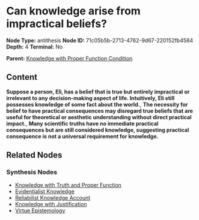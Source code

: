 # Can knowledge arise from impractical beliefs?

**Node Type:** antithesis
**Node ID:** 71c05b5b-2713-4762-9d67-220152fb4584
**Depth:** 4
**Terminal:** No

**Parent:** [Knowledge with Proper Function Condition](knowledge-with-proper-function-condition-synthesis-4f327288-5384-4083-bb47-f73bd7505a45.md)

## Content

**Suppose a person, Eli, has a belief that is true but entirely impractical or irrelevant to any decision-making aspect of life. Intuitively, Eli still possesses knowledge of some fact about the world.**, **The necessity for belief to have practical consequences may disregard true beliefs that are useful for theoretical or aesthetic understanding without direct practical impact.**, **Many scientific truths have no immediate practical consequences but are still considered knowledge, suggesting practical consequence is not a universal requirement for knowledge.**

## Related Nodes

### Synthesis Nodes

- [Knowledge with Truth and Proper Function](knowledge-with-truth-and-proper-function-synthesis-87dc2283-9425-41fc-a2a8-aa713e3fe99d.md)
- [Evidentialist Knowledge](evidentialist-knowledge-synthesis-165fa5b6-b5dc-42a8-a68c-5bc55f99ffef.md)
- [Reliabilist Knowledge Account](reliabilist-knowledge-account-synthesis-2caa0469-2b56-4b93-a5b2-4ab72921b9f5.md)
- [Knowledge with Justification](knowledge-with-justification-synthesis-42751241-9088-43ff-a122-09f1d38de025.md)
- [Virtue Epistemology](virtue-epistemology-synthesis-1441b1d0-019d-41ff-88c2-341499762c1c.md)
